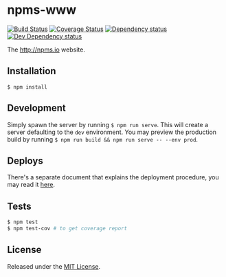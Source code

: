 # npms-www

[![Build Status][travis-image]][travis-url] [![Coverage Status][coveralls-image]][coveralls-url] [![Dependency status][david-dm-image]][david-dm-url] [![Dev Dependency status][david-dm-dev-image]][david-dm-dev-url]

The http://npms.io website.


## Installation

`$ npm install`


## Development

Simply spawn the server by running `$ npm run serve`. This will create a server defaulting to the `dev` environment.
You may preview the production build by running `$ npm run build && npm run serve -- --env prod`.


## Deploys

There's a separate document that explains the deployment procedure, you may read it [here](./docs/deploys.md).


## Tests

```bash
$ npm test
$ npm test-cov # to get coverage report
```


## License

Released under the [MIT License](http://www.opensource.org/licenses/mit-license.php).


[coveralls-image]: https://img.shields.io/coveralls/npms-io/npms-www.svg
[coveralls-url]: https://coveralls.io/r/npms-io/npms-www
[david-dm-dev-image]: https://img.shields.io/david/dev/npms-io/npms-www.svg
[david-dm-dev-url]: https://david-dm.org/npms-io/npms-www#info=devDependencies
[david-dm-image]: https://img.shields.io/david/npms-io/npms-www.svg
[david-dm-url]: https://david-dm.org/npms-io/npms-www
[travis-image]: http://img.shields.io/travis/npms-io/npms-www.svg
[travis-url]: https://travis-ci.org/npms-io/npms-www
